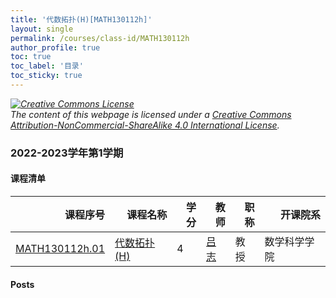 ```yaml
---
title: '代数拓扑(H)[MATH130112h]'
layout: single
permalink: /courses/class-id/MATH130112h
author_profile: true
toc: true
toc_label: '目录'
toc_sticky: true
---
```



<div class='notice--warning'>
	<p><i><a rel='license' href='http://creativecommons.org/licenses/by-nc-sa/4.0/'><img alt='Creative Commons License' style='border-width:0' src='https://i.creativecommons.org/l/by-nc-sa/4.0/88x31.png' /></a><br /> The content of this webpage is licensed under a <a rel='license' href='http://creativecommons.org/licenses/by-nc-sa/4.0/'>Creative Commons Attribution-NonCommercial-ShareAlike 4.0 International License</a>.</i></p>
</div>

### 2022-2023学年第1学期


#### 课程清单

<div style='text-align: center;' id='MATH130112h_2223F'> <table id='MATH130112h_2223F_table'>
  <thead>
    <tr style="text-align: right;">
      <th>课程序号</th>
      <th>课程名称</th>
      <th>学分</th>
      <th>教师</th>
      <th>职称</th>
      <th>开课院系</th>
    </tr>
  </thead>
  <tbody>
    <tr>
      <td><a href='https://fdu-math.github.io/courses/class-id/MATH130112h-01'>MATH130112h.01</a></td>
      <td><a href='https://fdu-math.github.io/courses/MATH130112h'>代数拓扑(H)</a></td>
      <td>4</td>
      <td><a href='https://fdu-math.github.io/teachers/吕志'>吕志</a></td>
      <td>教授</td>
      <td>数学科学学院</td>
    </tr>
  </tbody>
</table></div>

#### Posts

